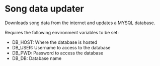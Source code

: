 # Song data updater
Downloads song data from the internet and updates a MYSQL database.

Requires the following environment variables to be set:

- DB_HOST: Where the database is hosted
- DB_USER: Username to access to the database
- DB_PWD: Password to access the database
- DB_DB: Database name
